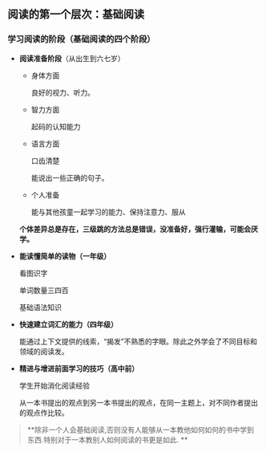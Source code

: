 ##                                                                                                                                                                                                                                                                阅读的第一个层次：基础阅读

### 学习阅读的阶段（基础阅读的四个阶段）

- **阅读准备阶段**（从出生到六七岁）

  - 身体方面

    良好的视力、听力。

  - 智力方面

    起码的认知能力

  - 语言方面

    口齿清楚

    能说出一些正确的句子。

  - 个人准备

    能与其他孩童一起学习的能力、保持注意力、服从

  **个体差异总是存在，三级跳的方法总是错误，没准备好，强行灌输，可能会厌学。**

- **能读懂简单的读物（一年级）**

  看图识字

  单词数量三四百

  基础语法知识

- **快速建立词汇的能力（四年级）**

  能通过上下文提供的线索，“揭发”不熟悉的字眼。除此之外学会了不同目标和领域的阅读发。

- **精进与增进前面学习的技巧（高中前）**

  学生开始消化阅读经验

  从一本书提出的观点到另一本书提出的观点，在同一主题上，对不同作者提出的观点作比较。

> **除非一个人会基础阅读,否则没有人能够从一本教他如何如何的书中学到东西.特别对于一本教别人如何阅读的书更是如此. **

